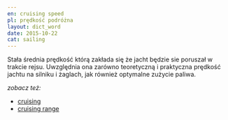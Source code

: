 ```yaml
---
en: cruising speed
pl: prędkość podróżna
layout: dict_word
date: 2015-10-22
cat: sailing
---
```


Stała średnia prędkość którą zakłada się że jacht będzie sie poruszał w trakcie rejsu. Uwzględnia ona zarówno teoretyczną 
i praktyczna prędkość jachtu na silniku i żaglach, jak również optymalne zużycie paliwa.


*zobacz też:*

* [cruising](/dict/c/cruising/)
* [cruising range](/dict/c/cruising-range/)